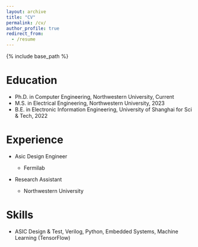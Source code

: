 ```yaml
---
layout: archive
title: "CV"
permalink: /cv/
author_profile: true
redirect_from:
  - /resume
---
```


{% include base_path %}

Education
======

* Ph.D. in Computer Engineering, Northwestern University, Current
* M.S. in Electrical Engineering, Northwestern University, 2023
* B.E. in Electronic Information Engineering, University of Shanghai for Sci & Tech, 2022

Experience
======
* Asic Design Engineer
  * Fermilab

* Research Assistant
  * Northwestern University
  
Skills
======
* ASIC Design & Test, Verilog, Python, Embedded Systems, Machine Learning (TensorFlow)

